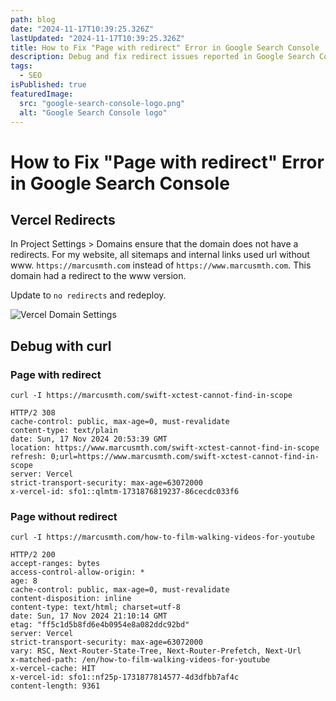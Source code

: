 ```yaml
---
path: blog
date: "2024-11-17T10:39:25.326Z"
lastUpdated: "2024-11-17T10:39:25.326Z"
title: How to Fix "Page with redirect" Error in Google Search Console
description: Debug and fix redirect issues reported in Google Search Console using curl
tags:
  - SEO
isPublished: true
featuredImage:
  src: "google-search-console-logo.png"
  alt: "Google Search Console logo"
---
```


# How to Fix "Page with redirect" Error in Google Search Console

## Vercel Redirects

In Project Settings > Domains ensure that the domain does not have a redirects. For my website, all sitemaps and internal links used url without www. `https://marcusmth.com` instead of `https://www.marcusmth.com`. This domain had a redirect to the www version.

Update to `no redirects` and redeploy.

![Vercel Domain Settings](/images/vercel-domains-redirects.jpg)

## Debug with curl

### Page with redirect

`curl -I https://marcusmth.com/swift-xctest-cannot-find-in-scope`

```
HTTP/2 308
cache-control: public, max-age=0, must-revalidate
content-type: text/plain
date: Sun, 17 Nov 2024 20:53:39 GMT
location: https://www.marcusmth.com/swift-xctest-cannot-find-in-scope
refresh: 0;url=https://www.marcusmth.com/swift-xctest-cannot-find-in-scope
server: Vercel
strict-transport-security: max-age=63072000
x-vercel-id: sfo1::qlmtm-1731876819237-86cecdc033f6
```

### Page without redirect

`curl -I https://marcusmth.com/how-to-film-walking-videos-for-youtube`

```
HTTP/2 200
accept-ranges: bytes
access-control-allow-origin: *
age: 8
cache-control: public, max-age=0, must-revalidate
content-disposition: inline
content-type: text/html; charset=utf-8
date: Sun, 17 Nov 2024 21:10:14 GMT
etag: "ff5c1d5b8fd6e4b0954e8a082ddc92bd"
server: Vercel
strict-transport-security: max-age=63072000
vary: RSC, Next-Router-State-Tree, Next-Router-Prefetch, Next-Url
x-matched-path: /en/how-to-film-walking-videos-for-youtube
x-vercel-cache: HIT
x-vercel-id: sfo1::nf25p-1731877814577-4d3dfbb7af4c
content-length: 9361
```
